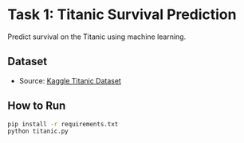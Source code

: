 # Task 1: Titanic Survival Prediction  
Predict survival on the Titanic using machine learning.  

## Dataset  
- Source: [Kaggle Titanic Dataset](https://www.kaggle.com/c/titanic/data)  

## How to Run  
```bash
pip install -r requirements.txt
python titanic.py

